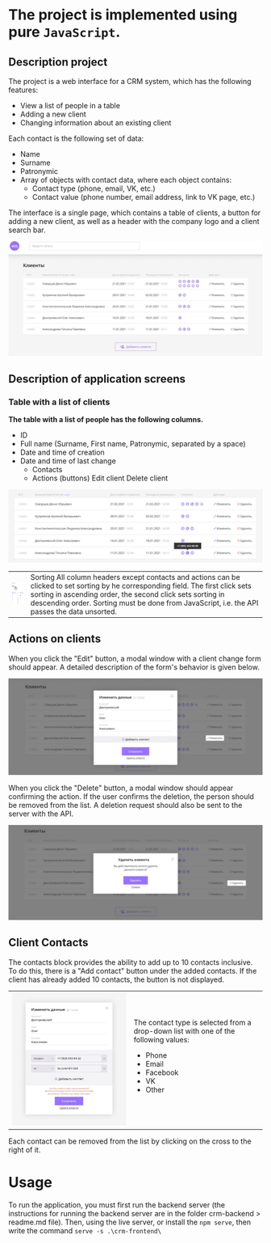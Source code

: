 # The project is implemented using pure ```JavaScript```.

## Description project

The project is a web interface for a CRM system, which has the following features:

+ View a list of people in a table
+ Adding a new client
+ Changing information about an existing client
  
Each contact is the following set of data:
+ Name
+ Surname
+ Patronymic
+ Array of objects with contact data, where each object contains:
  + Contact type (phone, email, VK, etc.)
  + Contact value (phone number, email address, link to VK page, etc.)

The interface is a single page, which contains a table of clients, a button for adding a new client, as well as a header with the company logo and a client search bar.

<img src='./assets/image1.jpg'>

## Description of application screens

### Table with a list of clients
**The table with a list of people has the following columns.**
+ ID
+ Full name (Surname, First name, Patronymic, separated by a space)
+ Date and time of creation
+ Date and time of last change
  + Contacts
  + Actions (buttons) Edit client Delete client
  
<img src='./assets/image2.jpg'>


|  |  |
| -- | -- |
| <img src='./assets/image3.jpg'> | Sorting All column headers except contacts and actions can be clicked to set sorting by he corresponding field. The first click sets sorting in ascending order, the second click sets sorting in descending order. Sorting must be done from JavaScript, i.e. the API passes the data unsorted. |

## Actions on clients
When you click the "Edit" button, a modal window with a client change form should appear. A detailed description of the form's behavior is given below.

<img src='./assets/image4.jpg'>

When you click the "Delete" button, a modal window should appear confirming the action. If the user confirms the deletion, the person should be removed from the list. A deletion request should also be sent to the server with the API.

<img src='./assets/image5.jpg'>

## Client Contacts
The contacts block provides the ability to add up to 10 contacts inclusive. To do this, there is a "Add contact" button under the added contacts. If the client has already added 10 contacts, the button is not displayed.

<table>
    <tr>
        <td>
            <img src='./assets/image6.jpg'>
        </td>
        <td>
        The contact type is selected from a drop-down list with one of the following values:
            <ul> 
              <li>Phone</li>
              <li>Email</li>
              <li>Facebook</li>
              <li>VK</li>
              <li>Other</li>
            </ul> 
        </td>
    </tr>
</table>

Each contact can be removed from the list by clicking on the cross to the right of it.

# Usage

To run the application, you must first run the backend server (the instructions for running the backend server are in the folder crm-backend > readme.md file). Then, using the live server, or install the ```npm serve```, then write the command ```serve -s .\crm-frontend\```
